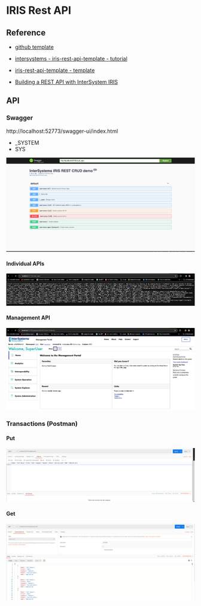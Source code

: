 # IRIS Rest API

## Reference

- [github template](https://github.com/intersystems-community/iris-rest-api-template)

- [intersystems - iris-rest-api-template - tutorial](https://community.intersystems.com/post/tutorial-deploy-your-dockerized-application-aws)

- [iris-rest-api-template - template](https://openexchange.intersystems.com/package/iris-rest-api-template)

- [Building a REST API with InterSystem IRIS](https://youtu.be/02I_4AjBNpc?si=He0oULlE15m3kzn_)


## API
### Swagger

 http://localhost:52773/swagger-ui/index.html 
- _SYSTEM
- SYS

![alt text](image.png)

#### Individual APIs

![alt text](image-1.png)

#### Management API

![alt text](image-2.png)


### Transactions (Postman)

#### Put

![alt text](image-4.png)

#### Get

![alt text](image-3.png)